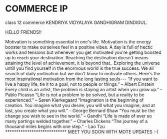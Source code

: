 # COMMERCE IP
class 12 commerce
KENDRIYA VIDYALAYA GANDHIGRAM DINDIGUL.

HELLO FRIENDS!!

Motivation is something essential in one's life.
Motivation is the energy booster to make ourselves feel in a positive vibes. 
A day is full of hectic works and tensions but whenever you get motivated you're getting boosted up to reach your destination.
Reaching the destination doesn't means attaining the level of achievement, it is beyond that..
Exploring the universe untill you find yourself in the enormous world is the true success.
We all search of daily motivation but we don't know to motivate others.
Here's the most inspirational motivation from the long lasting souls---
“If you want to live a happy life, tie it to a goal, not to people or things.”
                                                            – Albert Einstein
Every child is an artist, the problem is staying an artist when you grow up.”
                                                            – Pablo Picasso
“Life is not a problem to be solved, but a reality to be experienced.”
                                                        – Søren Kierkegaard
“Imagination is the beginning of creation. You imagine what you desire, you will what you imagine, and at last, you create what you will.”
                                                                                                                        – George Bernard Shaw
“You must be the change you wish to see in the world.”
                                              – Gandhi
“Life is made of ever so many partings welded together.”
                                          – Charles Dickens
“The journey of a thousand miles begins with one step.”
                                                – Lao Tzu
                                       ****************************
                                        MEET YOU SOON WITH MOTE UPDATES :-)
